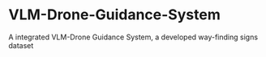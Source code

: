 # VLM-Drone-Guidance-System
A integrated VLM-Drone Guidance System, a developed way-finding signs dataset

